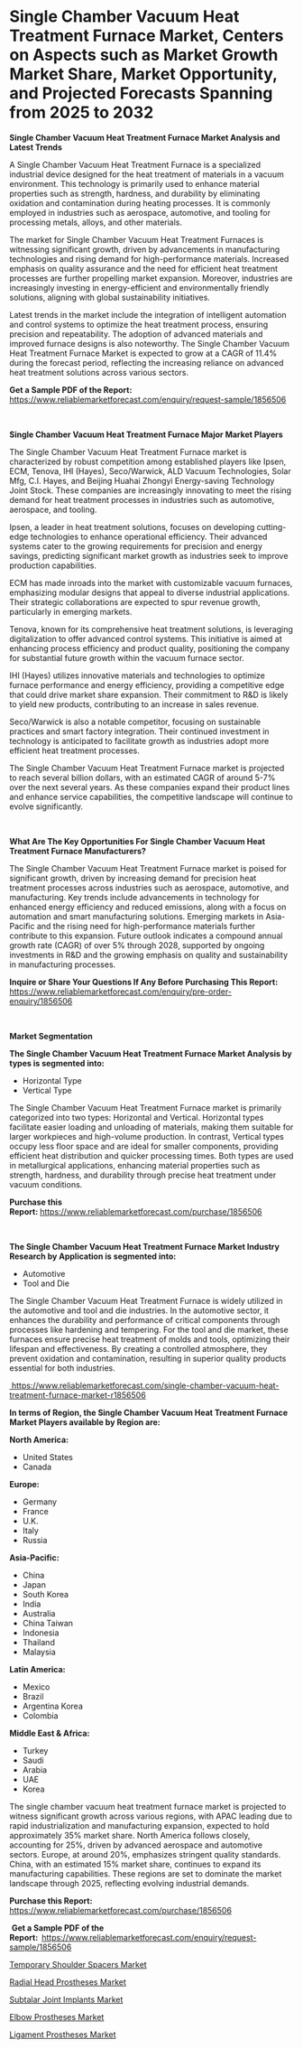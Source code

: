 <p><h1>Single Chamber Vacuum Heat Treatment Furnace Market, Centers on Aspects such as Market Growth Market Share, Market Opportunity, and Projected Forecasts Spanning from 2025 to 2032</h1></p><p><strong>Single Chamber Vacuum Heat Treatment Furnace Market Analysis and Latest Trends</strong></p>
<p><p>A Single Chamber Vacuum Heat Treatment Furnace is a specialized industrial device designed for the heat treatment of materials in a vacuum environment. This technology is primarily used to enhance material properties such as strength, hardness, and durability by eliminating oxidation and contamination during heating processes. It is commonly employed in industries such as aerospace, automotive, and tooling for processing metals, alloys, and other materials.</p><p>The market for Single Chamber Vacuum Heat Treatment Furnaces is witnessing significant growth, driven by advancements in manufacturing technologies and rising demand for high-performance materials. Increased emphasis on quality assurance and the need for efficient heat treatment processes are further propelling market expansion. Moreover, industries are increasingly investing in energy-efficient and environmentally friendly solutions, aligning with global sustainability initiatives.</p><p>Latest trends in the market include the integration of intelligent automation and control systems to optimize the heat treatment process, ensuring precision and repeatability. The adoption of advanced materials and improved furnace designs is also noteworthy. The Single Chamber Vacuum Heat Treatment Furnace Market is expected to grow at a CAGR of 11.4% during the forecast period, reflecting the increasing reliance on advanced heat treatment solutions across various sectors.</p></p>
<p><strong>Get a Sample PDF of the Report:&nbsp;</strong> <a href="https://www.reliablemarketforecast.com/enquiry/request-sample/1856506?utm_campaign=1110&utm_medium=2&utm_source=Github&utm_content=ia&utm_term=05032025&utm_id=single-chamber-vacuum-heat-treatment-furnace">https://www.reliablemarketforecast.com/enquiry/request-sample/1856506</a></p>
<p>&nbsp;</p>
<p><strong>Single Chamber Vacuum Heat Treatment Furnace Major Market Players</strong></p>
<p><p>The Single Chamber Vacuum Heat Treatment Furnace market is characterized by robust competition among established players like Ipsen, ECM, Tenova, IHI (Hayes), Seco/Warwick, ALD Vacuum Technologies, Solar Mfg, C.I. Hayes, and Beijing Huahai Zhongyi Energy-saving Technology Joint Stock. These companies are increasingly innovating to meet the rising demand for heat treatment processes in industries such as automotive, aerospace, and tooling.</p><p>Ipsen, a leader in heat treatment solutions, focuses on developing cutting-edge technologies to enhance operational efficiency. Their advanced systems cater to the growing requirements for precision and energy savings, predicting significant market growth as industries seek to improve production capabilities.</p><p>ECM has made inroads into the market with customizable vacuum furnaces, emphasizing modular designs that appeal to diverse industrial applications. Their strategic collaborations are expected to spur revenue growth, particularly in emerging markets.</p><p>Tenova, known for its comprehensive heat treatment solutions, is leveraging digitalization to offer advanced control systems. This initiative is aimed at enhancing process efficiency and product quality, positioning the company for substantial future growth within the vacuum furnace sector.</p><p>IHI (Hayes) utilizes innovative materials and technologies to optimize furnace performance and energy efficiency, providing a competitive edge that could drive market share expansion. Their commitment to R&D is likely to yield new products, contributing to an increase in sales revenue.</p><p>Seco/Warwick is also a notable competitor, focusing on sustainable practices and smart factory integration. Their continued investment in technology is anticipated to facilitate growth as industries adopt more efficient heat treatment processes.</p><p>The Single Chamber Vacuum Heat Treatment Furnace market is projected to reach several billion dollars, with an estimated CAGR of around 5-7% over the next several years. As these companies expand their product lines and enhance service capabilities, the competitive landscape will continue to evolve significantly.</p></p>
<p>&nbsp;</p>
<p><strong>What Are The Key Opportunities For Single Chamber Vacuum Heat Treatment Furnace Manufacturers?</strong></p>
<p><p>The Single Chamber Vacuum Heat Treatment Furnace market is poised for significant growth, driven by increasing demand for precision heat treatment processes across industries such as aerospace, automotive, and manufacturing. Key trends include advancements in technology for enhanced energy efficiency and reduced emissions, along with a focus on automation and smart manufacturing solutions. Emerging markets in Asia-Pacific and the rising need for high-performance materials further contribute to this expansion. Future outlook indicates a compound annual growth rate (CAGR) of over 5% through 2028, supported by ongoing investments in R&D and the growing emphasis on quality and sustainability in manufacturing processes.</p></p>
<p><strong>Inquire or Share Your Questions If Any Before Purchasing This Report:</strong> <a href="https://www.reliablemarketforecast.com/enquiry/pre-order-enquiry/1856506?utm_campaign=1110&utm_medium=2&utm_source=Github&utm_content=ia&utm_term=05032025&utm_id=single-chamber-vacuum-heat-treatment-furnace">https://www.reliablemarketforecast.com/enquiry/pre-order-enquiry/1856506</a></p>
<p>&nbsp;</p>
<p><strong>Market Segmentation</strong></p>
<p><strong>The Single Chamber Vacuum Heat Treatment Furnace Market Analysis by types is segmented into:</strong></p>
<p><ul><li>Horizontal Type</li><li>Vertical Type</li></ul></p>
<p><p>The Single Chamber Vacuum Heat Treatment Furnace market is primarily categorized into two types: Horizontal and Vertical. Horizontal types facilitate easier loading and unloading of materials, making them suitable for larger workpieces and high-volume production. In contrast, Vertical types occupy less floor space and are ideal for smaller components, providing efficient heat distribution and quicker processing times. Both types are used in metallurgical applications, enhancing material properties such as strength, hardness, and durability through precise heat treatment under vacuum conditions.</p></p>
<p><strong>Purchase this Report:&nbsp;</strong><a href="https://www.reliablemarketforecast.com/purchase/1856506?utm_campaign=1110&utm_medium=2&utm_source=Github&utm_content=ia&utm_term=05032025&utm_id=single-chamber-vacuum-heat-treatment-furnace">https://www.reliablemarketforecast.com/purchase/1856506</a></p>
<p>&nbsp;</p>
<p><strong>The Single Chamber Vacuum Heat Treatment Furnace Market Industry Research by Application is segmented into:</strong></p>
<p><ul><li>Automotive</li><li>Tool and Die</li></ul></p>
<p><p>The Single Chamber Vacuum Heat Treatment Furnace is widely utilized in the automotive and tool and die industries. In the automotive sector, it enhances the durability and performance of critical components through processes like hardening and tempering. For the tool and die market, these furnaces ensure precise heat treatment of molds and tools, optimizing their lifespan and effectiveness. By creating a controlled atmosphere, they prevent oxidation and contamination, resulting in superior quality products essential for both industries.</p></p>
<p><a href="https://www.reliablemarketforecast.com/single-chamber-vacuum-heat-treatment-furnace-market-r1856506?utm_campaign=1110&utm_medium=2&utm_source=Github&utm_content=ia&utm_term=05032025&utm_id=single-chamber-vacuum-heat-treatment-furnace">&nbsp;https://www.reliablemarketforecast.com/single-chamber-vacuum-heat-treatment-furnace-market-r1856506</a></p>
<p><strong>In terms of Region, the Single Chamber Vacuum Heat Treatment Furnace Market Players available by Region are:</strong></p>
<p>
    <p> <strong> North America: </strong>
        <ul>
            <li>United States</li>
            <li>Canada</li>
        </ul>
        </p> 
    <p> <strong> Europe: </strong>
        <ul>
            <li>Germany</li>
            <li>France</li>
            <li>U.K.</li>
            <li>Italy</li>
            <li>Russia</li>
        </ul>
        </p> 
    <p> <strong> Asia-Pacific: </strong>
        <ul>
            <li>China</li>
            <li>Japan</li>
            <li>South Korea</li>
            <li>India</li>
            <li>Australia</li>
            <li>China Taiwan</li>
            <li>Indonesia</li>
            <li>Thailand</li>
            <li>Malaysia</li>
        </ul>
        </p> 
    <p> <strong> Latin America: </strong>
        <ul>
            <li>Mexico</li>
            <li>Brazil</li>
            <li>Argentina Korea</li>
            <li>Colombia</li>
        </ul>
        </p> 
    <p> <strong> Middle East & Africa: </strong>
        <ul>
            <li>Turkey</li>
            <li>Saudi</li>
            <li>Arabia</li>
            <li>UAE</li>
            <li>Korea</li>
        </ul>
    </p>
    </p>
<p><p>The single chamber vacuum heat treatment furnace market is projected to witness significant growth across various regions, with APAC leading due to rapid industrialization and manufacturing expansion, expected to hold approximately 35% market share. North America follows closely, accounting for 25%, driven by advanced aerospace and automotive sectors. Europe, at around 20%, emphasizes stringent quality standards. China, with an estimated 15% market share, continues to expand its manufacturing capabilities. These regions are set to dominate the market landscape through 2025, reflecting evolving industrial demands.</p></p>
<p><strong>Purchase this Report: </strong><a href="https://www.reliablemarketforecast.com/purchase/1856506?utm_campaign=1110&utm_medium=2&utm_source=Github&utm_content=ia&utm_term=05032025&utm_id=single-chamber-vacuum-heat-treatment-furnace">https://www.reliablemarketforecast.com/purchase/1856506</a></p>
<p>&nbsp;<strong>Get a Sample PDF of the Report:&nbsp;&nbsp;</strong><a href="https://www.reliablemarketforecast.com/enquiry/request-sample/1856506?utm_campaign=1110&utm_medium=2&utm_source=Github&utm_content=ia&utm_term=05032025&utm_id=single-chamber-vacuum-heat-treatment-furnace">https://www.reliablemarketforecast.com/enquiry/request-sample/1856506</a></p>
<p><strong></strong></p>
<p><p><a href="https://github.com/denighoylen1/Market-Research-Report-List-1/blob/main/temporary-shoulder-spacers-market.md?utm_campaign=1110&utm_medium=2&utm_source=Github&utm_content=ia&utm_term=05032025&utm_id=single-chamber-vacuum-heat-treatment-furnace">Temporary Shoulder Spacers Market</a></p><p><a href="https://github.com/aertsfecto0h/Market-Research-Report-List-1/blob/main/radial-head-prostheses-market.md?utm_campaign=1110&utm_medium=2&utm_source=Github&utm_content=ia&utm_term=05032025&utm_id=single-chamber-vacuum-heat-treatment-furnace">Radial Head Prostheses Market</a></p><p><a href="https://github.com/barlevsebako/Market-Research-Report-List-1/blob/main/subtalar-joint-implants-market.md?utm_campaign=1110&utm_medium=2&utm_source=Github&utm_content=ia&utm_term=05032025&utm_id=single-chamber-vacuum-heat-treatment-furnace">Subtalar Joint Implants Market</a></p><p><a href="https://github.com/luerabollevc/Market-Research-Report-List-1/blob/main/elbow-prostheses-market.md?utm_campaign=1110&utm_medium=2&utm_source=Github&utm_content=ia&utm_term=05032025&utm_id=single-chamber-vacuum-heat-treatment-furnace">Elbow Prostheses Market</a></p><p><a href="https://github.com/tyreinhssan/Market-Research-Report-List-1/blob/main/ligament-prostheses-market.md?utm_campaign=1110&utm_medium=2&utm_source=Github&utm_content=ia&utm_term=05032025&utm_id=single-chamber-vacuum-heat-treatment-furnace">Ligament Prostheses Market</a></p></p>